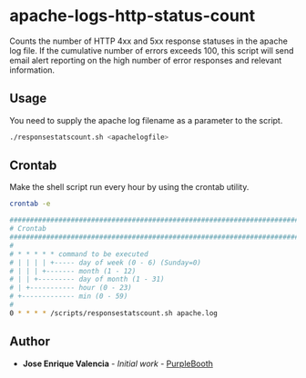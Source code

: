 # apache-logs-http-status-count
Counts the number of HTTP 4xx and 5xx response statuses in the apache log file. If the cumulative number of errors exceeds 100, this script will send email alert reporting on the high number of error responses and relevant information.

## Usage

You need to supply the apache log filename as a parameter to the script.

```bash
./responsestatscount.sh <apachelogfile>
```
## Crontab
Make the shell script run every hour by using the crontab utility. 

```bash
crontab -e
```

```bash
##################################################################################################
# Crontab
##################################################################################################
#
# * * * * * command to be executed
# | | | | +----- day of week (0 - 6) (Sunday=0)
# | | | +------- month (1 - 12)
# | | +--------- day of month (1 - 31)
# | +----------- hour (0 - 23)
# +------------- min (0 - 59)
#
0 * * * * /scripts/responsestatscount.sh apache.log
```
## Author

* **Jose Enrique Valencia** - *Initial work* - [PurpleBooth](https://github.com/SQLConjuror)
